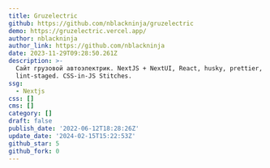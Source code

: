 ```yaml
---
title: Gruzelectric
github: https://github.com/nblackninja/gruzelectric
demo: https://gruzelectric.vercel.app/
author: nblackninja
author_link: https://github.com/nblackninja
date: 2023-11-29T09:28:50.261Z
description: >-
  Сайт грузовой автоэлектрик. NextJS + NextUI, React, husky, prettier, eslint,
  lint-staged. CSS-in-JS Stitches.
ssg:
  - Nextjs
css: []
cms: []
category: []
draft: false
publish_date: '2022-06-12T18:28:26Z'
update_date: '2024-02-15T15:22:53Z'
github_star: 5
github_fork: 0
---
```

